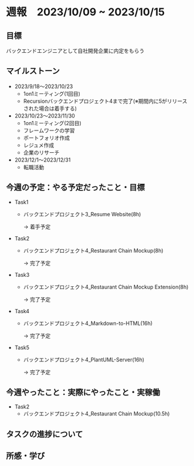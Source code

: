 # 週報　2023/10/09 ~ 2023/10/15

## 目標
バックエンドエンジニアとして自社開発企業に内定をもらう

## マイルストーン
- 2023/9/18〜2023/10/23
    - 1on1ミーティング(1回目)
    - Recursionバックエンドプロジェクト4まで完了(※期間内に5がリリースされた場合は着手する)
- 2023/10/23〜2023/11/30
    - 1on1ミーティング(2回目)
    - フレームワークの学習
    - ポートフォリオ作成
    - レジュメ作成
    - 企業のリサーチ
- 2023/12/1〜2023/12/31
    - 転職活動

## 今週の予定：やる予定だったこと・目標
- Task1
    - バックエンドプロジェクト3_Resume Website(8h)

        → 着手予定

- Task2
    - バックエンドプロジェクト4_Restaurant Chain Mockup(8h)

        → 完了予定

- Task3
    - バックエンドプロジェクト4_Restaurant Chain Mockup Extension(8h)

        → 完了予定

- Task4
    - バックエンドプロジェクト4_Markdown-to-HTML(16h)

        → 完了予定

- Task5
    - バックエンドプロジェクト4_PlantUML-Server(16h)

        → 完了予定

## 今週やったこと：実際にやったこと・実稼働
- Task2
    - バックエンドプロジェクト4_Restaurant Chain Mockup(10.5h)


## タスクの進捗について

## 所感・学び
